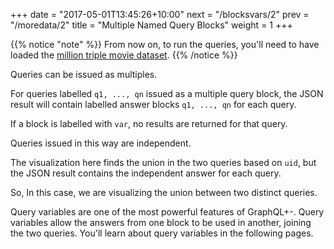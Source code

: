 +++
date = "2017-05-01T13:45:26+10:00"
next = "/blocksvars/2"
prev = "/moredata/2"
title = "Multiple Named Query Blocks"
weight = 1
+++

{{% notice "note" %}}
  From now on, to run the queries, you'll need to have loaded the [million triple movie dataset](../../moredata/1/).
{{% /notice %}}

Queries can be issued as multiples.

For queries labelled `q1, ..., qn` issued as a multiple query block, the JSON
result will contain labelled answer blocks `q1, ..., qn` for each query.

If a block is labelled with `var`, no results are returned for that
query.

Queries issued in this way are independent.

The visualization here finds the union in the two queries based on
`uid`, but the JSON result contains the independent answer for each query.

So, In this case, we are visualizing the union between two distinct
queries.

Query variables are one of the most powerful features of  GraphQL+-.
Query variables allow the answers from one block to be
used in another, joining the two queries.  You'll learn about query variables in the following pages.
